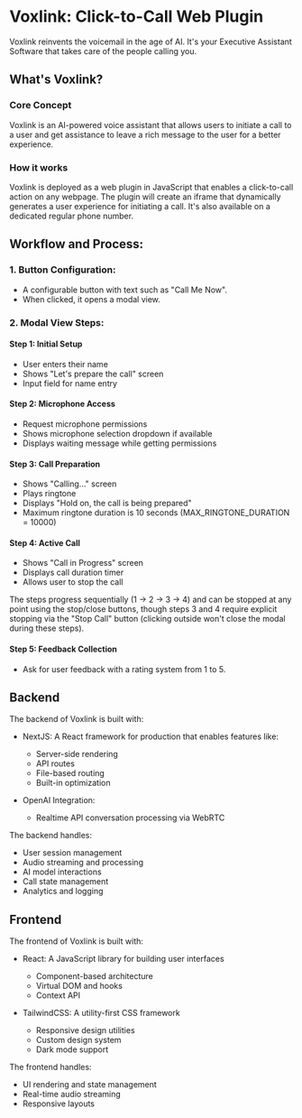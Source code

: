 # Voxlink: Click-to-Call Web Plugin

Voxlink reinvents the voicemail in the age of AI. It's your Executive Assistant Software that takes care of the people calling you.

## What's Voxlink?

### Core Concept
Voxlink is an AI-powered voice assistant that allows users to initiate a call to a user and get assistance to leave a rich message to the user for a better experience.


### How it works
Voxlink is deployed as a web plugin in JavaScript that enables a click-to-call action on any webpage. The plugin will create an iframe that dynamically generates a user experience for initiating a call.
It's also available on a dedicated regular phone number.

## Workflow and Process:

### 1. Button Configuration:
- A configurable button with text such as "Call Me Now".
- When clicked, it opens a modal view.

### 2. Modal View Steps:

#### Step 1: Initial Setup
- User enters their name
- Shows "Let's prepare the call" screen
- Input field for name entry

#### Step 2: Microphone Access
- Request microphone permissions
- Shows microphone selection dropdown if available
- Displays waiting message while getting permissions

#### Step 3: Call Preparation
- Shows "Calling..." screen
- Plays ringtone
- Displays "Hold on, the call is being prepared"
- Maximum ringtone duration is 10 seconds (MAX_RINGTONE_DURATION = 10000)

#### Step 4: Active Call
- Shows "Call in Progress" screen
- Displays call duration timer
- Allows user to stop the call


The steps progress sequentially (1 → 2 → 3 → 4) and can be stopped at any point using the stop/close buttons, though steps 3 and 4 require explicit stopping via the "Stop Call" button (clicking outside won't close the modal during these steps).


#### Step 5: Feedback Collection
- Ask for user feedback with a rating system from 1 to 5.

## Backend
The backend of Voxlink is built with:

- NextJS: A React framework for production that enables features like:
  - Server-side rendering
  - API routes
  - File-based routing
  - Built-in optimization

- OpenAI Integration:
  - Realtime API conversation processing via WebRTC

The backend handles:
- User session management
- Audio streaming and processing
- AI model interactions
- Call state management
- Analytics and logging

## Frontend
The frontend of Voxlink is built with:
- React: A JavaScript library for building user interfaces
  - Component-based architecture 
  - Virtual DOM and hooks
  - Context API

- TailwindCSS: A utility-first CSS framework
  - Responsive design utilities
  - Custom design system
  - Dark mode support

The frontend handles:
- UI rendering and state management
- Real-time audio streaming
- Responsive layouts